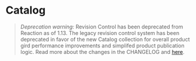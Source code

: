 # Catalog

> *Deprecation warning:* Revision Control has been deprecated from Reaction as of 1.13. The legacy revision control system has been deprecated in favor of the new Catalog collection for overall product gird performance improvements and simplifed product publication logic. Read more about the changes in the CHANGELOG and [here](https://github.com/reactioncommerce/reaction/pull/4238).